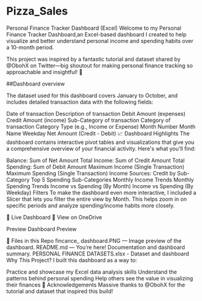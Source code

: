 # Pizza_Sales
Personal Finance Tracker Dashboard (Excel)
Welcome to my Personal Finance Tracker Dashboard,an Excel-based dashboard I created to help visualize and better understand personal income and spending habits over a 10-month period.

This project was inspired by a fantastic tutorial and dataset shared by @ObohX on Twitter—big shoutout for making personal finance tracking so approachable and insightful! 🙌

##Dashboard overview

The dataset used for this dashboard covers January to October, and includes detailed transaction data with the following fields:

Date of transaction
Description of transaction
Debit Amount (expenses)
Credit Amount (income)
Sub-Category of transaction
Category of transaction
Category Type (e.g., Income or Expense)
Month Number
Month Name
Weekday
Net Amount (Credit - Debit)
📈 Dashboard Highlights
The dashboard contains interactive pivot tables and visualizations that give you a comprehensive overview of your financial activity. Here's what you'll find:

Balance: Sum of Net Amount
Total Income: Sum of Credit Amount
Total Spending: Sum of Debit Amount
Maximum Income (Single Transaction)
Maximum Spending (Single Transaction)
Income Sources: Credit by Sub-Category
Top 5 Spending Sub-Categories
Monthly Income Trends
Monthly Spending Trends
Income vs Spending (By Month)
Income vs Spending (By Weekday)
Filters
To make the dashboard even more interactive, I included a Slicer that lets you filter the entire view by Month. This helps zoom in on specific periods and analyze spending/income habits more closely.

🔗 Live Dashboard
📍 View on OneDrive

Preview
Dashboard Preview

📁 Files in this Repo
fincance_ dashboard.PNG — Image preview of the dashboard.
README.md — You’re here! Documentation and dashboard summary.
PERSONAL FINANCE DATASETS.xlsx - Dataset and dashboard
Why This Project?
I built this dashboard as a way to:

Practice and showcase my Excel data analysis skills
Understand the patterns behind personal spending
Help others see the value in visualizing their finances
🙏 Acknowledgements
Massive thanks to @ObohX for the tutorial and dataset that inspired this build!
